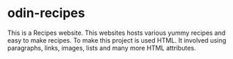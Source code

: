 # odin-recipes
This is a Recipes website. This websites hosts various yummy recipes and easy to make recipes. To make this project is used HTML. It involved using paragraphs, links, images, lists and many more HTML attributes.